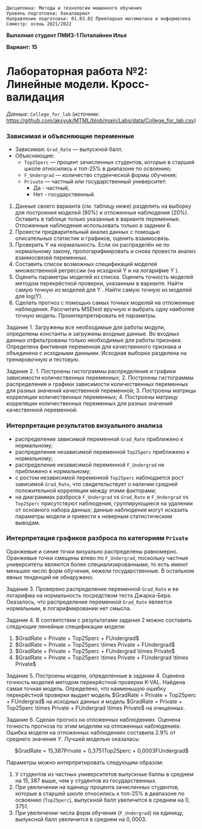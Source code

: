 `Дисциплина: Методы и технологии машинного обучения`   
`Уровень подготовки: бакалавриат`   
`Направление подготовки: 01.03.02 Прикладная математика и информатика`   
`Семестр: осень 2021/2022`   

**Выполнил студент ПМИ3-1 Поталайнен Илья**

**Вариант: 15**

# Лабораторная работа №2: Линейные модели. Кросс-валидация

*Данные*: `College_for_lab` (источник: <https://github.com/aksyuk/MTML/blob/main/Labs/data/College_for_lab.csv>)

### Зависимая и объясняющие переменные

* Зависимая: `Grad_Rate` — выпускной балл.
* Объясняющие:
    + `Top25perc` — процент зачисленных студентов, которые в старшей школе относились к топ-25% в диапазоне по освоению; 
    + `F_Undergrad` —  количество студенческой формы обучения; 
    + `Private` — частный или государственный университет: 
        - Да - частный, 
        - Нет - государственный.

1. Данные своего варианта (см. таблицу ниже) разделить на выборку для построения моделей (80%) и отложенные наблюдения (20%). Оставить в таблице только указанные в варианте переменные. Отложенные наблюдения использовать только в задании 6.
2. Провести предварительный анализ данных с помощью описательных статистик и графиков, оценить взаимосвязь.
3. Проверить Y на нормальность. Если он распределён не по нормальному закону, прологарифмировать и снова провести анализ взаимосвязей переменных.
4. Составить список возможных спецификаций моделей множественной регрессии (на исходной Y и на логарифме Y ).
5. Оценить параметры моделей из списка. Оценить точность моделей методом перекрёстной проверки, указанным в варианте. Найти самую точную из моделей для Y . Найти самую точную из моделей для log(Y).
6. Сделать прогноз с помощью самых точных моделей на отложенные наблюдения. Рассчитать MSEtest вручную и выбрать одну наиболее точную модель. Проинтерпретировать её параметры.

Задание 1.
Загружены все необходимые для работы модули, определены константы и загружены входные данные. Во входных данных отфильтрованы только необходимые для работы признаки. Определена фиктивная переменная для качественного признака и объединена с исходными данными. Исходная выборка разделена на тренировочную и тестовую.

Задание 2.
    1. Построены гистограммы распределения и графики зависимости количественных переменных;
    2. Построены гистограммы распределения и графики зависимости количественных переменных для разных значений качественной переменной;
    3. Построены матрицы корреляции количественных переменных;
    4. Построены матрицу корреляции количественных переменных для разных значений качественной переменной.

### Интерпретация результатов визуального анализа
* распределение зависимой переменной `Grad_Rate` приближено к нормальному;
* распределение независимой переменной `Top25perc` приближено к нормальному;
* распределение независимой переменной `F_Undergrad` не приближено к нормальному;
* с ростом независимой переменной `Top25perc` наблюдается рост зависимой `Grad_Rate`, что свидетельствует о наличии средней положительной корреляции между этими факторами;
* на диаграммах разброса `F_Undergrad` vs `Grad_Rate` и `F_Undergrad` vs `Top25perc` присутствуют наблюдения, группирующиеся на удалении от основного набора данных; данные наблюдения могут исказить параметры модели и привести к неверным статистическим выводам.

### Интерпретация графиков разброса по категориям `Private`
Оранжевые и синие точки визуально распределены равномерно. Оранжевые точки смещены влево по `F_Undergrad`, поскольку частные университеты являются более специализированными, то есть имеют меньшее число форм обучения, нежели государственные. В остальном явных тенденций не обнаружено.

Задание 3.
Проверено распределение переменной `Grad_Rate` и ее логарифма на нормальность посредством теста Джарка-Бера. Оказалось, что распределение переменной `Grad_Rate` является нормальным, в логарифмировании нет смысла.

Задание 4.
В соответствии с результатами задания 2 можно составить следующие линейные спецификации модели:
<ol>
    <li>$GradRate = Private + Top25perc + FUndergrad$</li>
    <li>$GradRate = Private + Top25perc \times Private + FUndergrad$</li>
    <li>$GradRate = Private + Top25perc + FUndergrad \times Private$</li>
    <li>$GradRate = Private + Top25perc \times Private + FUndergrad \times Private$</li>
</ol>
Задание 5.
Построены модели, определенные в задании 4. Оценена точность моделей методом перекрёстной проверки K-VAL. Найдена самая точная модель. Определено, что наименьшую ошибку перекрёстной проверки выдает модель $GradRate = Private + Top25perc + FUndergrad$ на исходных данных и модель $GradRate = Private + Top25perc \times Private + FUndergrad \times Private$ на очищенных.

Задание 6.
Сделан прогноз на отложенных наблюдениях. Оценена точность прогноза по этим моделям на отложенных наблюдениях. Ошибка модели на отложенных наблюдениях составила 2.9% от среднего значения $Y$. Лучшей моделью оказалась:

<center>$GradRate = 15,387Private + 0,3751Top25perc + 0,0003FUndergrad$</center>

Параметры можно интерпретировать следующим образом:

1. У студентов из частных университетов выпускные баллы в среднем на $15,387$ выше, чем у студентов из государственных.
2. При увеличении на единицу процента зачисленных студентов, которые в старшей школе относились к топ-25% в диапазоне по освоению (`Top25perc`), выпускной балл увеличится в среднем на $0,3751$.
3. При увеличении числа форм обучения (`F_Undergrad`) на единицу, выпуксной балл увеличится в среднем на $0,0003$.
